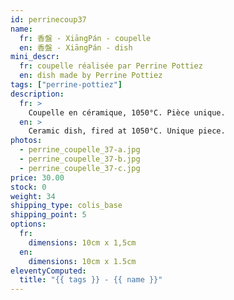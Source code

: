 ```yaml
---
id: perrinecoup37
name:
  fr: 香盤 - XiāngPán - coupelle
  en: 香盤 - XiāngPán - dish
mini_descr:
  fr: coupelle réalisée par Perrine Pottiez
  en: dish made by Perrine Pottiez
tags: ["perrine-pottiez"]
description:
  fr: >
    Coupelle en céramique, 1050°C. Pièce unique.
  en: >
    Ceramic dish, fired at 1050°C. Unique piece.
photos:
  - perrine_coupelle_37-a.jpg
  - perrine_coupelle_37-b.jpg
  - perrine_coupelle_37-c.jpg
price: 30.00
stock: 0
weight: 34
shipping_type: colis_base
shipping_point: 5
options:
  fr:
    dimensions: 10cm x 1,5cm
  en:
    dimensions: 10cm x 1.5cm
eleventyComputed:
  title: "{{ tags }} - {{ name }}"
---
```

